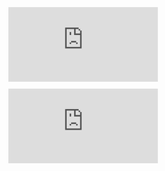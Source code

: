 ![equation](http://latex.codecogs.com/gif.latex?Concentration%3D%5Cfrac%7BTotalTemplate%7D%7BTotalVolume%7D)   


![equation](http://latex.codecogs.com/gif.latex?Statistics%3D%5Cfrac%7B(M1-M2)-0%7D%7B(SE)%7D)   
